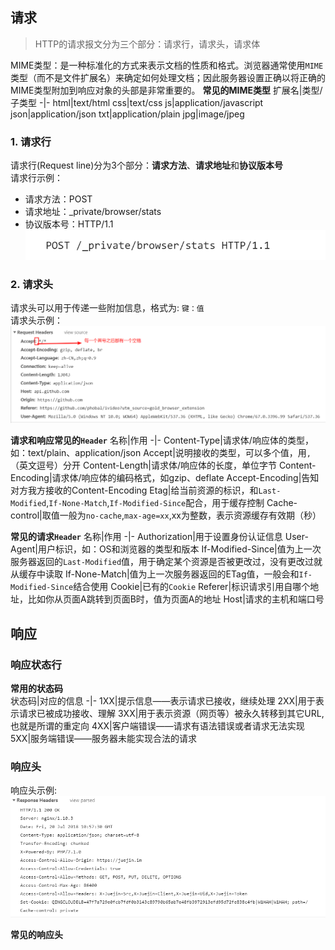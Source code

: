## 请求
> HTTP的请求报文分为三个部分：请求行，请求头，请求体  

MIME类型：是一种标准化的方式来表示文档的性质和格式。浏览器通常使用`MIME`类型（而不是文件扩展名）来确定如何处理文档；因此服务器设置正确以将正确的MIME类型附加到响应对象的头部是非常重要的。 
**常见的MIME类型**
扩展名|类型/子类型
-|-
html|text/html
css|text/css
js|application/javascript
json|application/json
txt|application/plain
jpg|image/jpeg

### 1. 请求行
请求行(Request line)分为3个部分：**请求方法**、**请求地址**和**协议版本号**  
请求行示例：  
* 请求方法：POST  
* 请求地址：_private/browser/stats
* 协议版本号：HTTP/1.1
![request line](../images/requestLine.png)  

### 2. 请求头
请求头可以用于传递一些附加信息，格式为: `键：值`  
请求头示例：  
![request header](../images/requestHeader.png)    

**请求和响应常见的`Header`**
名称|作用
-|-
Content-Type|请求体/响应体的类型，如：text/plain、application/json
Accept|说明接收的类型，可以多个值，用`,`（英文逗号）分开
Content-Length|请求体/响应体的长度，单位字节
Content-Encoding|请求体/响应体的编码格式，如gzip、deflate
Accept-Encoding|告知对方我方接收的Content-Encoding
Etag|给当前资源的标识，和`Last-Modified`,`If-None-Match`,`If-Modified-Since`配合，用于缓存控制
Cache-control|取值一般为`no-cache`,`max-age=xx`,xx为整数，表示资源缓存有效期（秒）

**常见的请求`Header`**
名称|作用
-|-
Authorization|用于设置身份认证信息
User-Agent|用户标识，如：OS和浏览器的类型和版本
If-Modified-Since|值为上一次服务器返回的`Last-Modified`值，用于确定某个资源是否被更改过，没有更改过就从缓存中读取
If-None-Match|值为上一次服务器返回的ETag值，一般会和`If-Modified-Since`结合使用
Cookie|已有的`Cookie`
Referer|标识请求引用自哪个地址，比如你从页面A跳转到页面B时，值为页面A的地址
Host|请求的主机和端口号

## 响应
### 响应状态行
**常用的状态码**  
状态码|对应的信息
-|-
1XX|提示信息——表示请求已接收，继续处理
2XX|用于表示请求已被成功接收、理解
3XX|用于表示资源（网页等）被永久转移到其它URL,也就是所谓的重定向
4XX|客户端错误——请求有语法错误或者请求无法实现
5XX|服务端错误——服务器未能实现合法的请求
### 响应头
响应头示例:  
![responseHeaders](../images/responseHeaders.png)  

**常见的响应头**